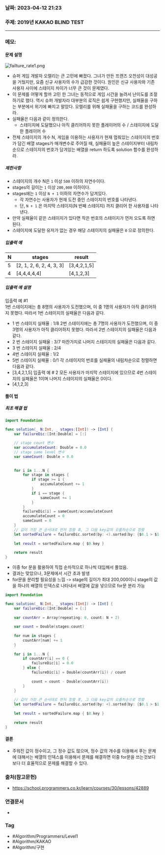 ### 날짜: 2023-04-12 21:23

### 주제:  2019년 KAKAO BLIND TEST
---
### 메모: 
#### 문제 설명
![failture_rate1.png](https://grepp-programmers.s3.amazonaws.com/files/production/bde471d8ac/48ddf1cc-c4ea-499d-b431-9727ee799191.png)
- 슈퍼 게임 개발자 오렐리는 큰 고민에 빠졌다. 그녀가 만든 프랜즈 오천성이 대성공을 거뒀지만, 요즘 신규 사용자의 수가 급감한 것이다. 원인은 신규 사용자와 기존 사용자 사이에 스테이지 차이가 너무 큰 것이 문제였다.
- 이 문제를 어떻게 할까 고민 한 그녀는 동적으로 게임 시간을 늘려서 난이도를 조절하기로 했다. 역시 슈퍼 개발자라 대부분의 로직은 쉽게 구현했지만, 실패율을 구하는 부분에서 위기에 빠지고 말았다. 오렐리를 위해 실패율을 구하는 코드를 완성하라.
-   실패율은 다음과 같이 정의한다.
    -   스테이지에 도달했으나 아직 클리어하지 못한 플레이어의 수 / 스테이지에 도달한 플레이어 수
- 전체 스테이지의 개수 N, 게임을 이용하는 사용자가 현재 멈춰있는 스테이지의 번호가 담긴 배열 stages가 매개변수로 주어질 때, 실패율이 높은 스테이지부터 내림차순으로 스테이지의 번호가 담겨있는 배열을 return 하도록 solution 함수를 완성하라.
##### 제한사항
-   스테이지의 개수 N은 `1` 이상 `500` 이하의 자연수이다.
-   stages의 길이는 `1` 이상 `200,000` 이하이다.
-   stages에는 `1` 이상 `N + 1` 이하의 자연수가 담겨있다.
    -   각 자연수는 사용자가 현재 도전 중인 스테이지의 번호를 나타낸다.
    -   단, `N + 1` 은 마지막 스테이지(N 번째 스테이지) 까지 클리어 한 사용자를 나타낸다.
-   만약 실패율이 같은 스테이지가 있다면 작은 번호의 스테이지가 먼저 오도록 하면 된다.
-   스테이지에 도달한 유저가 없는 경우 해당 스테이지의 실패율은 `0` 으로 정의한다.
##### 입출력 예
| N   | stages                   | result      |
| --- | ------------------------ | ----------- |
| 5   | [2, 1, 2, 6, 2, 4, 3, 3] | [3,4,2,1,5] |
| 4   | [4,4,4,4,4]              | [4,1,2,3]   |

##### 입출력 예 설명
입출력 예 #1  
1번 스테이지에는 총 8명의 사용자가 도전했으며, 이 중 1명의 사용자가 아직 클리어하지 못했다. 따라서 1번 스테이지의 실패율은 다음과 같다.
-   1 번 스테이지 실패율 : 1/8
2번 스테이지에는 총 7명의 사용자가 도전했으며, 이 중 3명의 사용자가 아직 클리어하지 못했다. 따라서 2번 스테이지의 실패율은 다음과 같다.
-   2 번 스테이지 실패율 : 3/7
마찬가지로 나머지 스테이지의 실패율은 다음과 같다.
-   3 번 스테이지 실패율 : 2/4
-   4번 스테이지 실패율 : 1/2
-   5번 스테이지 실패율 : 0/1
각 스테이지의 번호를 실패율의 내림차순으로 정렬하면 다음과 같다.
-   [3,4,2,1,5]
입출력 예 # 2
모든 사용자가 마지막 스테이지에 있으므로 4번 스테이지의 실패율은 1이며 나머지 스테이지의 실패율은 0이다.
-   [4,1,2,3]
#### 풀이 법
#####  최초 해결 법 
~~~ swift 
import Foundation 

func solution(_ N:Int, _ stages:[Int]) -> [Int] { 
    var failureDic:[Int:Double] = [:]
    
    // stage count 변수
    var accumulateCount: Double = 0.0
    // stage same level 변수
    var sameCount: Double = 0.0
    
    
    for i in 1...N {
        for stage in stages {
            if stage >= i {
                accumulateCount += 1
            }
            if i == stage {
                sameCount += 1
            }
        }
        failureDic[i] = sameCount/accumulateCount
        accumulateCount = 0
        sameCount = 0
    }
    // 값이 가장 큰 순서대로 먼저 정렬 후, 그 다음 key값의 오름차순으로 정렬
    let sortedFailure = failureDic.sorted(by: <).sorted(by: {$0.1 > $1.1})
    
    let result = sortedFailure.map { $0.key }
    
    return result
}
~~~
- 이중 for 문을 활용하여 직접 순차적으로 하나씩 대입해서 풀었음. 
- 결과는 맞았으나, 3문제에서 시간 초과 발생
- for문을 분리할 필요성을 느낌 -> stage의 길이가 최대 200,000이니 stage의 값을 하나의 배열의 인덱스로 나타내서 배열에 값을 넣으므로 for문 분리 가능

~~~ swift 
import Foundation 

func solution(_ N:Int, _ stages:[Int]) -> [Int] { 
    var failureDic:[Int:Double] = [:]
    
    var countArr = Array(repeating: 0, count: N + 2) 
    
    var count = Double(stages.count)
    
    for num in stages { 
        countArr[num] += 1
    }
    
    for i in 1...N { 
        if countArr[i] == 0 { 
            failureDic[i] = 0.0
        } else { 
            failureDic[i] = Double(countArr[i]) / count
            
            count = count - Double(countArr[i])
        }
    }
    
    // 값이 가장 큰 순서대로 먼저 정렬 후, 그 다음 key값의 오름차순으로 정렬
    let sortedFailure = failureDic.sorted(by: <).sorted(by: {$0.1 > $1.1})
    
    let result = sortedFailure.map { $0.key }
    
    return result
}
~~~
#### 결론 
- 주워진 값이 정수이고, 그 정수 값도 많으며, 정수 값의 개수를 이용해서 푸는 문제에 대해서는 배열의 인덱스를 이용해서 문제를 해결하면 이중 for문을 쓰는것보다 보다 더 효율적으로 문제를 해결할 수 있다. 

### 출처(참고문헌) 
- https://school.programmers.co.kr/learn/courses/30/lessons/42889

### 연결문서 
- 

### Tag
- #Algorithm/Programmers/Level1 
- #Algorithm/KAKAO
- #Algorithm/구현